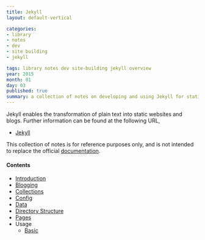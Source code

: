 ```yaml
---
title: Jekyll
layout: default-vertical

categories:
- library
- notes
- dev
- site building
- jekyll

tags: library notes dev site-building jekyll overview
year: 2015
month: 01
day: 03
published: true
summary: a collection of notes on developing and using Jekyll for static site publication
---
```


Jekyll enables the transformation of plain text into static websites and blogs. Further information can be found at the following URL,

* [Jekyll](http://jekyllrb.com)

This collection of notes is for reference purposes only, and is not intended to replace the official [documentation](http://jekyllrb.com/docs/home/).

#### Contents
* [Introduction](/library/notes/jekyll-intro/)
* [Blogging](/library/notes/jekyll-blogging/)
* [Collections](/library/notes/jekyll-collections/)
* [Config](/library/notes/jekyll-config/)
* [Data](/library/notes/jekyll-data/)
* [Directory Structure](/library/notes/jekyll-directory/)
* [Pages](/library/notes/jekyll-pages/)
* Usage
  * [Basic](/library/notes/jekyll-basic/)
